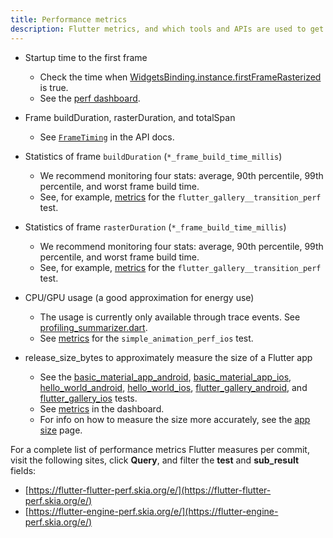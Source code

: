 ```yaml
---
title: Performance metrics
description: Flutter metrics, and which tools and APIs are used to get them
---
```


* Startup time to the first frame
  * Check the time when
    [WidgetsBinding.instance.firstFrameRasterized][firstFrameRasterized] 
    is true.
  * See the
    [perf dashboard](https://flutter-flutter-perf.skia.org/e/?queries=sub_result%3DtimeToFirstFrameRasterizedMicros).

* Frame buildDuration, rasterDuration, and totalSpan
  * See [`FrameTiming`]({{site.api}}/flutter/dart-ui/FrameTiming-class.html)
    in the API docs.

* Statistics of frame `buildDuration` (`*_frame_build_time_millis`)
  * We recommend monitoring four stats: average, 90th percentile, 99th
    percentile, and worst frame build time.
  * See, for example, [metrics][transition_build] for the 
    `flutter_gallery__transition_perf` test.

* Statistics of frame `rasterDuration` (`*_frame_build_time_millis`)
  * We recommend monitoring four stats: average, 90th percentile, 99th
    percentile, and worst frame build time.
  * See, for example, [metrics][transition_raster] for the 
    `flutter_gallery__transition_perf` test.

* CPU/GPU usage (a good approximation for energy use)
  * The usage is currently only available through trace events. See
    [profiling_summarizer.dart][profiling_summarizer].
  * See [metrics][cpu_gpu] for the `simple_animation_perf_ios` test.

* release_size_bytes to approximately measure the size of a Flutter app
  * See the [basic_material_app_android][], [basic_material_app_ios][],
    [hello_world_android][], [hello_world_ios][], [flutter_gallery_android][],
    and [flutter_gallery_ios][] tests.
  * See [metrics][size_perf] in the dashboard.
  * For info on how to measure the size more accurately,
    see the [app size](/perf/app-size) page.

For a complete list of performance metrics Flutter measures per commit, visit 
the following sites, click **Query**, and filter the **test** and 
**sub_result** fields:

  * [https://flutter-flutter-perf.skia.org/e/](https://flutter-flutter-perf.skia.org/e/)
  * [https://flutter-engine-perf.skia.org/e/](https://flutter-engine-perf.skia.org/e/)

[firstFrameRasterized]: {{site.api}}/flutter/widgets/WidgetsBinding/firstFrameRasterized.html

[transition_build]: https://flutter-flutter-perf.skia.org/e/?queries=sub_result%3D90th_percentile_frame_build_time_millis%26sub_result%3D99th_percentile_frame_build_time_millis%26sub_result%3Daverage_frame_build_time_millis%26sub_result%3Dworst_frame_build_time_millis%26test%3Dflutter_gallery__transition_perf

[transition_raster]: https://flutter-flutter-perf.skia.org/e/?queries=sub_result%3D90th_percentile_frame_rasterizer_time_millis%26sub_result%3D99th_percentile_frame_rasterizer_time_millis%26sub_result%3Daverage_frame_rasterizer_time_millis%26sub_result%3Dworst_frame_rasterizer_time_millis%26test%3Dflutter_gallery__transition_perf

[profiling_summarizer]: {{site.repo.flutter}}/blob/master/packages/flutter_driver/lib/src/driver/profiling_summarizer.dart

[cpu_gpu]: https://flutter-flutter-perf.skia.org/e/?queries=sub_result%3Daverage_cpu_usage%26sub_result%3Daverage_gpu_usage%26test%3Dsimple_animation_perf_ios

[basic_material_app_android]: {{site.repo.flutter}}/blob/master/dev/devicelab/bin/tasks/basic_material_app_android__compile.dart

[basic_material_app_ios]: {{site.repo.flutter}}/blob/master/dev/devicelab/bin/tasks/basic_material_app_ios__compile.dart

[hello_world_android]: {{site.repo.flutter}}/blob/master/dev/devicelab/bin/tasks/hello_world_android__compile.dart

[hello_world_ios]: {{site.repo.flutter}}/blob/master/dev/devicelab/bin/tasks/hello_world_ios__compile.dart

[flutter_gallery_android]: {{site.repo.flutter}}/blob/master/dev/devicelab/bin/tasks/flutter_gallery_android__compile.dart

[flutter_gallery_ios]: {{site.repo.flutter}}/blob/master/dev/devicelab/bin/tasks/flutter_gallery_ios__compile.dart

[size_perf]: https://flutter-flutter-perf.skia.org/e/?queries=sub_result%3Drelease_size_bytes%26test%3Dbasic_material_app_android__compile%26test%3Dbasic_material_app_ios__compile%26test%3Dhello_world_android__compile%26test%3Dhello_world_ios__compile%26test%3Dflutter_gallery_ios__compile%26test%3Dflutter_gallery_android__compile
